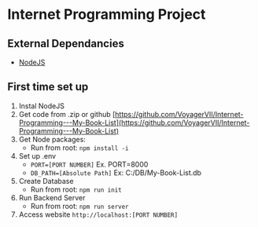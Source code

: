 # Internet Programming Project

## External Dependancies
- [NodeJS](https://nodejs.org/en/)

## First time set up
1. Instal NodeJS
2. Get code from .zip or github [https://github.com/VoyagerVII/Internet-Programming---My-Book-List](https://github.com/VoyagerVII/Internet-Programming---My-Book-List)
3. Get Node packages:
    - Run from root: `npm install -i`
4. Set up .env
    - `PORT=[PORT NUMBER]` Ex. PORT=8000
    - `DB_PATH=[Absolute Path]` Ex: C:/DB/My-Book-List.db
5. Create Database
    - Run from root: `npm run init`
6. Run Backend Server
    - Run from root: `npm run server`
7. Access website
  `http://localhost:[PORT NUMBER]`





